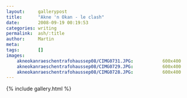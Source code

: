 ```yaml
---
layout:     gallerypost
title:      "Akne 'n Okan - le clash"
date:       2008-09-19 00:19:53
categories: writing
permalink:  ash/:title
author:     Martin
meta:
tags:       []
images:
    akneokanraeschentrafohaussep08/CIMG0731.JPG:           600x400
    akneokanraeschentrafohaussep08/CIMG0729.JPG:           600x400
    akneokanraeschentrafohaussep08/CIMG0728.JPG:           600x400
---
```


{% include gallery.html %}

